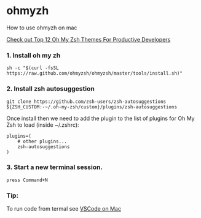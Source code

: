 # ohmyzh
How to use ohmyzh on mac

[Check out Top 12 Oh My Zsh Themes For Productive Developers](https://travis.media/top-12-oh-my-zsh-themes-for-productive-developers/#20210921-gozilla)

### 1.  Install oh my zh 

`sh -c "$(curl -fsSL https://raw.github.com/ohmyzsh/ohmyzsh/master/tools/install.sh)"`

### 2. Install zsh autosuggestion
`git clone https://github.com/zsh-users/zsh-autosuggestions ${ZSH_CUSTOM:-~/.oh-my-zsh/custom}/plugins/zsh-autosuggestions`

Once install then we need to add the plugin to the list of plugins for Oh My Zsh to load (inside ~/.zshrc):

```
plugins=( 
    # other plugins...
    zsh-autosuggestions
)
```
### 3. Start a new terminal session.
`press Command+N`


### Tip: 

To run code from termal see [VSCode on Mac](https://code.visualstudio.com/docs/setup/mac#:~:text=Launching%20from%20the%20command%20line,code'%20command%20in%20PATH%20command.)
